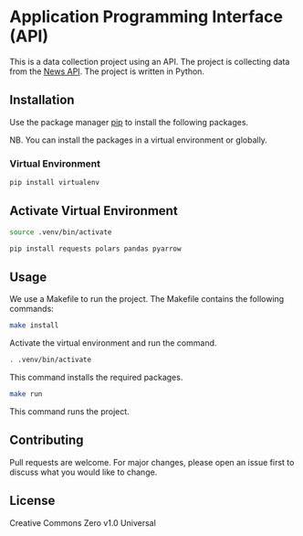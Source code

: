 # Application Programming Interface (API) 
This is a data collection project using an API. The project is collecting data from the [News API](https://newsapi.org/). The project is written in Python. 


## Installation
Use the package manager [pip](https://pip.pypa.io/en/stable/) to install the following packages.

NB. You can install the packages in a virtual environment or globally.

### Virtual Environment

```bash
pip install virtualenv
```
## Activate Virtual Environment

```bash
source .venv/bin/activate
```

```bash
pip install requests polars pandas pyarrow
```

## Usage
We use a Makefile to run the project. The Makefile contains the following commands:

```bash
make install
```
Activate the virtual environment and run the command.

```bash
. .venv/bin/activate
```

This command installs the required packages.

```bash
make run
```
This command runs the project.


## Contributing
Pull requests are welcome. For major changes, please open an issue first to discuss what you would like to change.

## License
Creative Commons Zero v1.0 Universal


